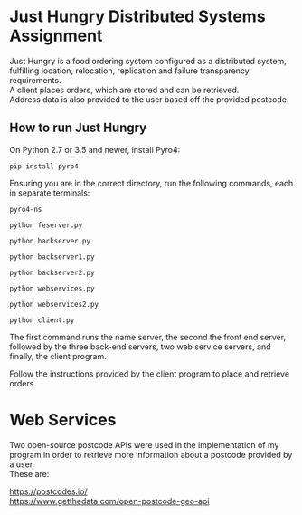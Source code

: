 # Just Hungry Distributed Systems Assignment
Just Hungry is a food ordering system configured as a distributed system,
fulfilling  location, relocation, replication and failure transparency requirements.  
A client places orders, which are stored and can be retrieved.  
Address data is also provided to the user based off the provided postcode.


## How to run Just Hungry

On Python 2.7 or 3.5 and newer, install Pyro4:

```
pip install pyro4
```
Ensuring you are in the correct directory, run the following commands, each 
in separate terminals:


```
pyro4-ns

python feserver.py

python backserver.py

python backserver1.py

python backserver2.py

python webservices.py

python webservices2.py

python client.py
```
The first command runs the name server, the second the front end server, followed by the
three back-end servers, two web service servers, and finally, the client program.

Follow the instructions provided by the client program to place and retrieve orders.

# Web Services

Two open-source postcode APIs were used in the implementation of my program in order
to retrieve more information about a postcode provided by a user.  
These are:

https://postcodes.io/  
https://www.getthedata.com/open-postcode-geo-api
